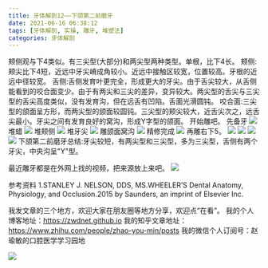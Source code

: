 ```yaml
---
title: 牙体解剖12——下颌第二前磨牙
date: 2021-06-16 06:38:12
tags: [牙体解剖, 实操, 雕牙, 堆塑法]
categories: 牙体解剖
---
```

颊侧观与下4类似。有三尖型(大部分)和两尖型两种类型。单根，比下4长。
颊侧:颊尖比下4短，近远中牙尖嵴成角较小。近远中接触区较宽，位置较高。牙根的近远中径较宽。
舌侧:舌侧发育叶更完全，形成更大的牙尖。由于舌尖较大，从舌侧能看到的咬合面变少。由于有两尖和三尖的差异，变异较大。两尖型的舌尖与三尖型的舌尖高度类似，没有发育沟，但在远舌有凹陷。舌面光滑圆钝。
咬合面:三尖型的颌面呈方形，而两尖型的颌面较圆钝。三尖型的颊尖较大，近舌尖次之，远舌尖最小。牙尖之间有发育良好的窝沟，形成Y字型的颌面。
开始雕吧。
先备牙
![](https://zymblog-1258069789.cos.ap-chengdu.myqcloud.com/blog0249-toothcarve/36/01.png)
堆蜡
![](https://zymblog-1258069789.cos.ap-chengdu.myqcloud.com/blog0249-toothcarve/36/02.png)
堆颊侧
![](https://zymblog-1258069789.cos.ap-chengdu.myqcloud.com/blog0249-toothcarve/36/03.png)
堆牙尖
![](https://zymblog-1258069789.cos.ap-chengdu.myqcloud.com/blog0249-toothcarve/36/04.png)
雕颌面窝沟
![](https://zymblog-1258069789.cos.ap-chengdu.myqcloud.com/blog0249-toothcarve/36/05.png)
精修完成
![](https://zymblog-1258069789.cos.ap-chengdu.myqcloud.com/blog0249-toothcarve/36/06.png)
再雕右下5。
![](https://zymblog-1258069789.cos.ap-chengdu.myqcloud.com/blog0249-toothcarve/36/07.png)
![](https://zymblog-1258069789.cos.ap-chengdu.myqcloud.com/blog0249-toothcarve/36/08.png)
![](https://zymblog-1258069789.cos.ap-chengdu.myqcloud.com/blog0249-toothcarve/36/09.png)
![](https://zymblog-1258069789.cos.ap-chengdu.myqcloud.com/blog0249-toothcarve/36/10.png)
下颌第二前磨牙总结:牙尖较短，有两尖型和三尖型，多为三尖型，舌侧有两个牙尖，中央沟呈"Y"型。


最近雕牙都是在外网上找的视频，把来源放上来吧。
![](https://zymblog-1258069789.cos.ap-chengdu.myqcloud.com/blog0249-toothcarve/36/11.png)






参考资料
1.STANLEY J. NELSON, DDS, MS.WHEELER’S
Dental Anatomy, Physiology, and
Occlusion.2015 by Saunders, an imprint of
Elsevier Inc.








我发文章的三个地方，欢迎大家在朋友圈等地方分享，欢迎点“在看”。
我的个人博客地址：https://zwdnet.github.io
我的知乎文章地址： https://www.zhihu.com/people/zhao-you-min/posts
我的微信个人订阅号：赵瑜敏的口腔医学学习园地








![](https://zymblog-1258069789.cos.ap-chengdu.myqcloud.com/other/wx.jpg)